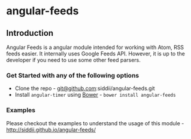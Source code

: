 angular-feeds
=============
## Introduction
Angular Feeds is a angular module intended for working with Atom, RSS feeds easier. It internally uses Google Feeds API. 
However, it is up to the developer if you need to use some other feed parsers.


### Get Started with any of the following options

* Clone the repo - git@github.com:siddii/angular-feeds.git
* Install `angular-timer` using [Bower](http://bower.io) - `bower install angular-feeds`


### Examples
Please checkout the examples to understand the usage of this module - http://siddii.github.io/angular-feeds/